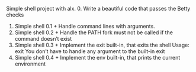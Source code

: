 Simple shell project with alx.
0. Write a beautiful code that passes the Betty checks
1. Simple shell 0.1 +
Handle command lines with arguments.
2. Simple shell 0.2 +
Handle the PATH
fork must not be called if the command doesn’t exist
3. Simple shell 0.3 +
Implement the exit built-in, that exits the shell
Usage: exit
You don’t have to handle any argument to the built-in exit
4. Simple shell 0.4 +
Implement the env built-in, that prints the current environment
